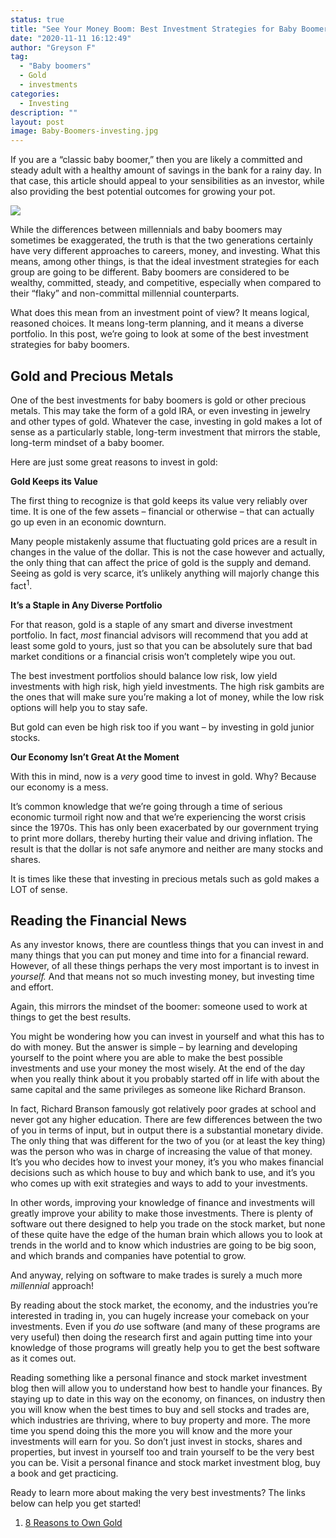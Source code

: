 ```yaml
---
status: true
title: "See Your Money Boom: Best Investment Strategies for Baby Boomers"
date: "2020-11-11 16:12:49"
author: "Greyson F"
tag:
  - "Baby boomers"
  - Gold
  - investments
categories:
  - Investing
description: ""
layout: post
image: Baby-Boomers-investing.jpg
---
```


If you are a “classic baby boomer,” then you are likely a committed and steady adult with a healthy amount of savings in the bank for a rainy day. In that case, this article should appeal to your sensibilities as an investor, while also providing the best potential outcomes for growing your pot.

![](/posts/Baby-Boomers-investing.jpg)

While the differences between millennials and baby boomers may sometimes be exaggerated, the truth is that the two generations certainly have very different approaches to careers, money, and investing. What this means, among other things, is that the ideal investment strategies for each group are going to be different. Baby boomers are considered to be wealthy, committed, steady, and competitive, especially when compared to their “flaky” and non-committal millennial counterparts.

What does this mean from an investment point of view? It means logical, reasoned choices. It means long-term planning, and it means a diverse portfolio. In this post, we’re going to look at some of the best investment strategies for baby boomers.

## Gold and Precious Metals

One of the best investments for baby boomers is gold or other precious metals. This may take the form of a gold IRA, or even investing in jewelry and other types of gold. Whatever the case, investing in gold makes a lot of sense as a particularly stable, long-term investment that mirrors the stable, long-term mindset of a baby boomer.

Here are just some great reasons to invest in gold:

**Gold Keeps its Value**

The first thing to recognize is that gold keeps its value very reliably over time. It is one of the few assets – financial or otherwise – that can actually go up even in an economic downturn.

Many people mistakenly assume that fluctuating gold prices are a result in changes in the value of the dollar. This is not the case however and actually, the only thing that can affect the price of gold is the supply and demand. Seeing as gold is very scarce, it’s unlikely anything will majorly change this fact<sup>1</sup>.

**It’s a Staple in Any Diverse Portfolio**

For that reason, gold is a staple of any smart and diverse investment portfolio. In fact, _most_ financial advisors will recommend that you add at least some gold to yours, just so that you can be absolutely sure that bad market conditions or a financial crisis won’t completely wipe you out.

The best investment portfolios should balance low risk, low yield investments with high risk, high yield investments. The high risk gambits are the ones that will make sure you’re making a lot of money, while the low risk options will help you to stay safe.

But gold can even be high risk too if you want – by investing in gold junior stocks.

**Our Economy Isn’t Great At the Moment**

With this in mind, now is a _very_ good time to invest in gold. Why? Because our economy is a mess.

It’s common knowledge that we’re going through a time of serious economic turmoil right now and that we’re experiencing the worst crisis since the 1970s. This has only been exacerbated by our government trying to print more dollars, thereby hurting their value and driving inflation. The result is that the dollar is not safe anymore and neither are many stocks and shares.

It is times like these that investing in precious metals such as gold makes a LOT of sense.

## Reading the Financial News

As any investor knows, there are countless things that you can invest in and many things that you can put money and time into for a financial reward. However, of all these things perhaps the very most important is to invest in _yourself._ And that means not so much investing money, but investing time and effort.

Again, this mirrors the mindset of the boomer: someone used to work at things to get the best results.

You might be wondering how you can invest in yourself and what this has to do with money. But the answer is simple – by learning and developing yourself to the point where you are able to make the best possible investments and use your money the most wisely. At the end of the day when you really think about it you probably started off in life with about the same capital and the same privileges as someone like Richard Branson.

In fact, Richard Branson famously got relatively poor grades at school and never got any higher education. There are few differences between the two of you in terms of input, but in output there is a substantial monetary divide. The only thing that was different for the two of you (or at least the key thing) was the person who was in charge of increasing the value of that money. It’s you who decides how to invest your money, it’s you who makes financial decisions such as which house to buy and which bank to use, and it’s you who comes up with exit strategies and ways to add to your investments.

In other words, improving your knowledge of finance and investments will greatly improve your ability to make those investments. There is plenty of software out there designed to help you trade on the stock market, but none of these quite have the edge of the human brain which allows you to look at trends in the world and to know which industries are going to be big soon, and which brands and companies have potential to grow.

And anyway, relying on software to make trades is surely a much more _millennial_ approach!

By reading about the stock market, the economy, and the industries you’re interested in trading in, you can hugely increase your comeback on your investments. Even if you _do_ use software (and many of these programs are very useful) then doing the research first and again putting time into your knowledge of those programs will greatly help you to get the best software as it comes out.

Reading something like a personal finance and stock market investment blog then will allow you to understand how best to handle your finances. By staying up to date in this way on the economy, on finances, on industry then you will know when the best times to buy and sell stocks and trades are, which industries are thriving, where to buy property and more. The more time you spend doing this the more you will know and the more your investments will earn for you. So don’t just invest in stocks, shares and properties, but invest in yourself too and train yourself to be the very best you can be. Visit a personal finance and stock market investment blog, buy a book and get practicing.

Ready to learn more about making the very best investments? The links below can help you get started!

1. [8 Reasons to Own Gold](https://www.investopedia.com/articles/basics/08/reasons-to-own-gold.asp)
